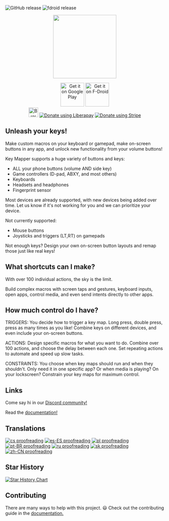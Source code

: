 ![GitHub release](https://img.shields.io/github/release/keymapperorg/KeyMapper.svg)
![fdroid release](https://img.shields.io/f-droid/v/io.github.sds100.keymapper.svg)

<p align="center">
  <img width="200" height="auto" src="https://github.com/sds100/KeyMapper/blob/master/app/src/main/ic_launcher-web.png">
  <br/>
  
</b>
</p>

<p align="center">
<a href='https://play.google.com/store/apps/details?id=io.github.sds100.keymapper&pcampaignid=pcampaignidMKT-Other-global-all-co-prtnr-py-PartBadge-Mar2515-1'><img alt='Get it on Google Play' src='https://play.google.com/intl/en_us/badges/static/images/badges/en_badge_web_generic.png' height='75px'/></a>
<a href="https://f-droid.org/packages/io.github.sds100.keymapper/" rel="nofollow"><img alt="Get it on F-Droid" height="75" src="https://user-images.githubusercontent.com/53379023/142497343-0e635fc5-056b-46ff-8d8e-d607ed95527e.png" data-canonical-src="https://fdroid.gitlab.io/artwork/badge/get-it-on.png" style="max-width: 100%;"></a>
  </br>
<a href='https://ko-fi.com/M4M41032E' target='_blank'><img height='30' style='border:0px;height:30x;' src='https://cdn.ko-fi.com/cdn/kofi1.png?v=2' border='0' alt='Buy Me a Coffee at ko-fi.com' /></a>
<noscript><a href="https://liberapay.com/sds100/donate"><img alt="Donate using Liberapay" src="https://liberapay.com/assets/widgets/donate.svg"></a></noscript>
<noscript><a href="https://buy.stripe.com/00g16L9YEabldDWdQQ"><img alt="Donate using Stripe" src="https://img.shields.io/badge/Donate-Stripe-blueviolet?style=for-the-badge&logo=stripe"></a></noscript>
</p>

## Unleash your keys!

Make custom macros on your keyboard or gamepad, make on-screen buttons in any app, and unlock new functionality from your volume buttons!

Key Mapper supports a huge variety of buttons and keys:

- ALL your phone buttons (volume AND side key)
- Game controllers (D-pad, ABXY, and most others)
- Keyboards
- Headsets and headphones
- Fingerprint sensor

Most devices are already supported, with new devices being added over time. Let us know if it's not working for you and we can prioritize your device.

Not currently supported:
 - Mouse buttons
 - Joysticks and triggers (LT,RT) on gamepads

Not enough keys? Design your own on-screen button layouts and remap those just like real keys!

## What shortcuts can I make?

With over 100 individual actions, the sky is the limit.

Build complex macros with screen taps and gestures, keyboard inputs, open apps, control media, and even send intents directly to other apps.


## How much control do I have?

TRIGGERS: You decide how to trigger a key map. Long press, double press, press as many times as you like! Combine keys on different devices, and even include your on-screen buttons.

ACTIONS: Design specific macros for what you want to do. Combine over 100 actions, and choose the delay between each one. Set repeating actions to automate and speed up slow tasks.

CONSTRAINTS: You choose when key maps should run and when they shouldn't. Only need it in one specific app? Or when media is playing? On your lockscreen? Constrain your key maps for maximum control.


## Links

Come say hi in our [Discord community!](http://keymapper.club)

Read the [documentation!](https://docs.keymapper.club/?utm_source=github)

## Translations

[![cs proofreading](https://img.shields.io/badge/dynamic/json?color=green&label=cs&style=flat&logo=crowdin&query=%24.progress.1.data.approvalProgress&url=https%3A%2F%2Fbadges.awesome-crowdin.com%2Fstats-13864667-360045-update.json)](https://crowdin.com/project/key-mapper)
[![es-ES proofreading](https://img.shields.io/badge/dynamic/json?color=green&label=es-ES&style=flat&logo=crowdin&query=%24.progress.3.data.approvalProgress&url=https%3A%2F%2Fbadges.awesome-crowdin.com%2Fstats-13864667-360045-update.json)](https://crowdin.com/project/key-mapper)
[![pl proofreading](https://img.shields.io/badge/dynamic/json?color=green&label=pl&style=flat&logo=crowdin&query=%24.progress.8.data.approvalProgress&url=https%3A%2F%2Fbadges.awesome-crowdin.com%2Fstats-13864667-360045-update.json)](https://crowdin.com/project/key-mapper)
[![pt-BR proofreading](https://img.shields.io/badge/dynamic/json?color=green&label=pt-BR&style=flat&logo=crowdin&query=%24.progress.9.data.approvalProgress&url=https%3A%2F%2Fbadges.awesome-crowdin.com%2Fstats-13864667-360045-update.json)](https://crowdin.com/project/key-mapper)
[![ru proofreading](https://img.shields.io/badge/dynamic/json?color=green&label=ru&style=flat&logo=crowdin&query=%24.progress.10.data.approvalProgress&url=https%3A%2F%2Fbadges.awesome-crowdin.com%2Fstats-13864667-360045-update.json)](https://crowdin.com/project/key-mapper)
[![sk proofreading](https://img.shields.io/badge/dynamic/json?color=green&label=sk&style=flat&logo=crowdin&query=%24.progress.11.data.approvalProgress&url=https%3A%2F%2Fbadges.awesome-crowdin.com%2Fstats-13864667-360045-update.json)](https://crowdin.com/project/key-mapper)
[![zh-CN proofreading](https://img.shields.io/badge/dynamic/json?color=green&label=zh-CN&style=flat&logo=crowdin&query=%24.progress.15.data.approvalProgress&url=https%3A%2F%2Fbadges.awesome-crowdin.com%2Fstats-13864667-360045-update.json)](https://crowdin.com/project/key-mapper)

## Star History

[![Star History Chart](https://api.star-history.com/svg?repos=keymapperorg/KeyMapper&type=Date)](https://www.star-history.com/#keymapperorg/KeyMapper&Date)
## Contributing
There are many ways to help with this project. 😃
Check out the contributing guide in the [documentation.](https://docs.keymapper.club/contributing/introduction/?utm_source=github)
